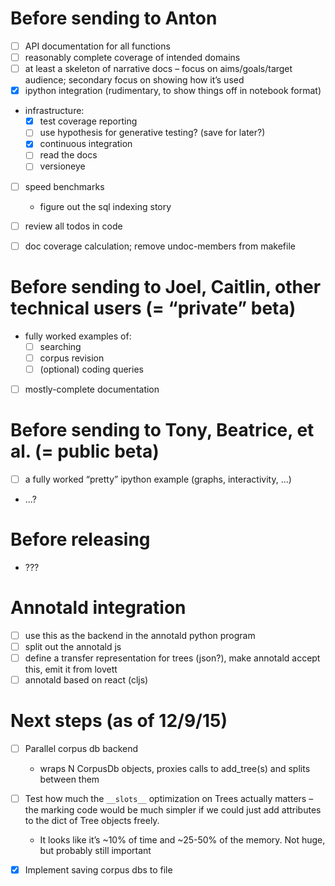 # Before sending to Anton

- [ ] API documentation for all functions
- [ ] reasonably complete coverage of intended domains
- [ ] at least a skeleton of narrative docs – focus on aims/goals/target
  audience; secondary focus on showing how it’s used
- [x] ipython integration (rudimentary, to show things off in notebook format)
- infrastructure:
  - [x] test coverage reporting
  - [ ] use hypothesis for generative testing? (save for later?)
  - [x] continuous integration
  - [ ] read the docs
  - [ ] versioneye
- [ ] speed benchmarks
  - figure out the sql indexing story
- [ ] review all todos in code
- [ ] doc coverage calculation; remove undoc-members from makefile


# Before sending to Joel, Caitlin, other technical users (= “private” beta)

- fully worked examples of:
  - [ ] searching
  - [ ] corpus revision
  - [ ] (optional) coding queries
- [ ] mostly-complete documentation


# Before sending to Tony, Beatrice, et al. (= public beta)

- [ ] a fully worked “pretty” ipython example (graphs, interactivity, ...)
- ...?

# Before releasing

- ???

# Annotald integration

- [ ] use this as the backend in the annotald python program
- [ ] split out the annotald js
- [ ] define a transfer representation for trees (json?), make annotald
  accept this, emit it from lovett
- [ ] annotald based on react (cljs)

# Next steps (as of 12/9/15)

- [ ] Parallel corpus db backend
  - wraps N CorpusDb objects, proxies calls to add_tree(s) and splits
    between them

- [ ] Test how much the `__slots__` optimization on Trees actually matters –
  the marking code would be much simpler if we could just add attributes
  to the dict of Tree objects freely.
  - It looks like it’s ~10% of time and ~25-50% of the memory.  Not
    huge, but probably still important

- [x] Implement saving corpus dbs to file

